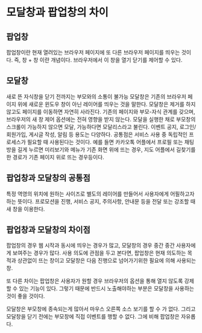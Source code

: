 # 모달창과 팝업창의 차이

## 팝업창
팝업창이란 현재 열려있는 브라우저 페이지에 또 다른 브라우저 페이지를 띄우는 것이다.
즉, 창 + 창 이란 개념이다. 브라우저에서 이 창을 열기 닫기를 제어할 수 있다.

## 모달창
새로 뜬 자식창을 닫기 전까지는 부모와의 소통이 불가능
모달창은 기존의 브라우저 페이지 위에 새로운 윈도우 창이 아닌 레이어를 띄우는 것을 말한다.
모달창은 제거를 하지 않고도 페이지를 이동하면 자연히 사라진다.
기존의 페이지와 부모-자식 관계를 갖으며, 브라우저의 새 창 제어 옵션에는 전혀 영향을 받지 않는다.
모달을 실행한 채로 부모창의 스크롤이 가능하지 않으면 모달, 가능하다면 모달리스라고 불린다.
이벤트 공지, 로그인/회원가입, 게시글 작성, 알림 등 용도는 다양하다. 공통점은 서비스 사용 중 독립적인 프로세스가 필요할 때 사용된다는 것이다. 예를 들면 카카오톡 어플에서 프로필 또는 채팅방을 길게 누르면 미리보기와 메뉴가 기존 화면 위에 뜨는 경우, 지도 어플에서 길찾기를 한 경로가 기존 페이지 위로 뜨는 경우등이다.

## 팝업창과 모달창의 공통점
특정 역영의 위치에 원하는 사이즈로 별도의 레이어를 만들어서 사용자에게 어필하고자 하는 뜻이다.
프로모션을 진행, 서비스 공지, 주의사항, 안내문 등을 전달 또는 강조할 때 새 창을 이용한다.

## 팝업창과 모달창의 차이점
팝업창의 경우 웹 시작과 동시에 띄우는 경우가 많고, 모달창의 경우 중간 중간 사용자에게 보여주는 경우가 많다. 
사용 의도에 관점을 두고 본다면, 팝업창은 현재 의도하는 목적과 상관없이 뜨는 창이고
모달창은 다음 진행으로 넘어가기위한 필요에 의해 사용되는 창.

또 다른 차이는 팝업창은 사용자가 원할 경우 브라우저의 옵션을 통해 열지 않도록 강제할 수 있는 기능이 있다.
그렇기 때문에 반드시 노출해야하는 부분은 모달창을 사용하는 것이 좋을 것이다.

모달창은 부모창에 종속되는게 많아서 마우스 오른쪽 소스 보기를 할 수 가 없다.
그리고 모달창을 닫기 전에는 부모창에 직접 이벤트를 행할 수 없다.
그에 비해 팝업창은 자유롭다.